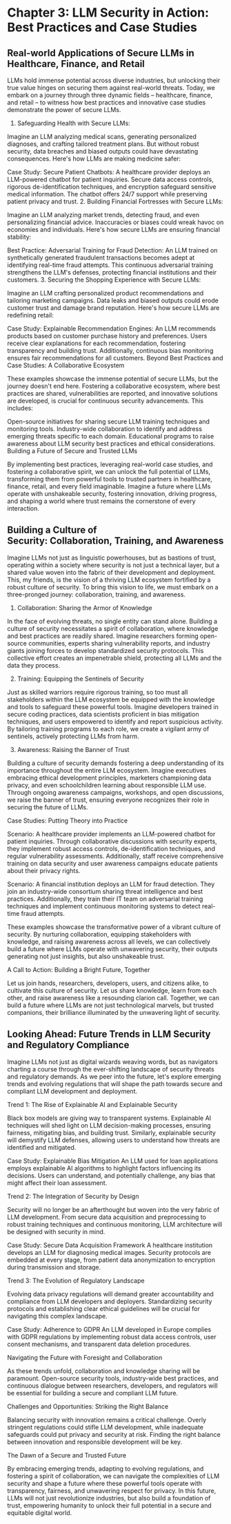 # Chapter 3: LLM Security in Action: Best Practices and Case Studies

## Real-world Applications of Secure LLMs in Healthcare, Finance, and Retail
LLMs hold immense potential across diverse industries, but unlocking their true value hinges on securing them against real-world threats. Today, we embark on a journey through three dynamic fields – healthcare, finance, and retail – to witness how best practices and innovative case studies demonstrate the power of secure LLMs.

1. Safeguarding Health with Secure LLMs:

Imagine an LLM analyzing medical scans, generating personalized diagnoses, and crafting tailored treatment plans. But without robust security, data breaches and biased outputs could have devastating consequences. Here's how LLMs are making medicine safer:

Case Study: Secure Patient Chatbots: A healthcare provider deploys an LLM-powered chatbot for patient inquiries. Secure data access controls, rigorous de-identification techniques, and encryption safeguard sensitive medical information. The chatbot offers 24/7 support while preserving patient privacy and trust.
2. Building Financial Fortresses with Secure LLMs:

Imagine an LLM analyzing market trends, detecting fraud, and even personalizing financial advice. Inaccuracies or biases could wreak havoc on economies and individuals. Here's how secure LLMs are ensuring financial stability:

Best Practice: Adversarial Training for Fraud Detection: An LLM trained on synthetically generated fraudulent transactions becomes adept at identifying real-time fraud attempts. This continuous adversarial training strengthens the LLM's defenses, protecting financial institutions and their customers.
3. Securing the Shopping Experience with Secure LLMs:

Imagine an LLM crafting personalized product recommendations and tailoring marketing campaigns. Data leaks and biased outputs could erode customer trust and damage brand reputation. Here's how secure LLMs are redefining retail:

Case Study: Explainable Recommendation Engines: An LLM recommends products based on customer purchase history and preferences. Users receive clear explanations for each recommendation, fostering transparency and building trust. Additionally, continuous bias monitoring ensures fair recommendations for all customers.
Beyond Best Practices and Case Studies: A Collaborative Ecosystem

These examples showcase the immense potential of secure LLMs, but the journey doesn't end here. Fostering a collaborative ecosystem, where best practices are shared, vulnerabilities are reported, and innovative solutions are developed, is crucial for continuous security advancements. This includes:

Open-source initiatives for sharing secure LLM training techniques and monitoring tools.
Industry-wide collaboration to identify and address emerging threats specific to each domain.
Educational programs to raise awareness about LLM security best practices and ethical considerations.
Building a Future of Secure and Trusted LLMs

By implementing best practices, leveraging real-world case studies, and fostering a collaborative spirit, we can unlock the full potential of LLMs, transforming them from powerful tools to trusted partners in healthcare, finance, retail, and every field imaginable. Imagine a future where LLMs operate with unshakeable security, fostering innovation, driving progress, and shaping a world where trust remains the cornerstone of every interaction.


## Building a Culture of Security: Collaboration, Training, and Awareness

Imagine LLMs not just as linguistic powerhouses, but as bastions of trust, operating within a society where security is not just a technical layer, but a shared value woven into the fabric of their development and deployment. This, my friends, is the vision of a thriving LLM ecosystem fortified by a robust culture of security. To bring this vision to life, we must embark on a three-pronged journey: collaboration, training, and awareness.

1. Collaboration: Sharing the Armor of Knowledge

In the face of evolving threats, no single entity can stand alone. Building a culture of security necessitates a spirit of collaboration, where knowledge and best practices are readily shared. Imagine researchers forming open-source communities, experts sharing vulnerability reports, and industry giants joining forces to develop standardized security protocols. This collective effort creates an impenetrable shield, protecting all LLMs and the data they process.

2. Training: Equipping the Sentinels of Security

Just as skilled warriors require rigorous training, so too must all stakeholders within the LLM ecosystem be equipped with the knowledge and tools to safeguard these powerful tools. Imagine developers trained in secure coding practices, data scientists proficient in bias mitigation techniques, and users empowered to identify and report suspicious activity. By tailoring training programs to each role, we create a vigilant army of sentinels, actively protecting LLMs from harm.

3. Awareness: Raising the Banner of Trust

Building a culture of security demands fostering a deep understanding of its importance throughout the entire LLM ecosystem. Imagine executives embracing ethical development principles, marketers championing data privacy, and even schoolchildren learning about responsible LLM use. Through ongoing awareness campaigns, workshops, and open discussions, we raise the banner of trust, ensuring everyone recognizes their role in securing the future of LLMs.

Case Studies: Putting Theory into Practice

Scenario: A healthcare provider implements an LLM-powered chatbot for patient inquiries. Through collaborative discussions with security experts, they implement robust access controls, de-identification techniques, and regular vulnerability assessments. Additionally, staff receive comprehensive training on data security and user awareness campaigns educate patients about their privacy rights.

Scenario: A financial institution deploys an LLM for fraud detection. They join an industry-wide consortium sharing threat intelligence and best practices. Additionally, they train their IT team on adversarial training techniques and implement continuous monitoring systems to detect real-time fraud attempts.

These examples showcase the transformative power of a vibrant culture of security. By nurturing collaboration, equipping stakeholders with knowledge, and raising awareness across all levels, we can collectively build a future where LLMs operate with unwavering security, their outputs generating not just insights, but also unshakeable trust.

A Call to Action: Building a Bright Future, Together

Let us join hands, researchers, developers, users, and citizens alike, to cultivate this culture of security. Let us share knowledge, learn from each other, and raise awareness like a resounding clarion call. Together, we can build a future where LLMs are not just technological marvels, but trusted companions, their brilliance illuminated by the unwavering light of security.


## Looking Ahead: Future Trends in LLM Security and Regulatory Compliance
Imagine LLMs not just as digital wizards weaving words, but as navigators charting a course through the ever-shifting landscape of security threats and regulatory demands. As we peer into the future, let's explore emerging trends and evolving regulations that will shape the path towards secure and compliant LLM development and deployment.

Trend 1: The Rise of Explainable AI and Explainable Security

Black box models are giving way to transparent systems. Explainable AI techniques will shed light on LLM decision-making processes, ensuring fairness, mitigating bias, and building trust. Similarly, explainable security will demystify LLM defenses, allowing users to understand how threats are identified and mitigated.

Case Study: Explainable Bias Mitigation An LLM used for loan applications employs explainable AI algorithms to highlight factors influencing its decisions. Users can understand, and potentially challenge, any bias that might affect their loan assessment.

Trend 2: The Integration of Security by Design

Security will no longer be an afterthought but woven into the very fabric of LLM development. From secure data acquisition and preprocessing to robust training techniques and continuous monitoring, LLM architecture will be designed with security in mind.

Case Study: Secure Data Acquisition Framework A healthcare institution develops an LLM for diagnosing medical images. Security protocols are embedded at every stage, from patient data anonymization to encryption during transmission and storage.

Trend 3: The Evolution of Regulatory Landscape

Evolving data privacy regulations will demand greater accountability and compliance from LLM developers and deployers. Standardizing security protocols and establishing clear ethical guidelines will be crucial for navigating this complex landscape.

Case Study: Adherence to GDPR An LLM developed in Europe complies with GDPR regulations by implementing robust data access controls, user consent mechanisms, and transparent data deletion procedures.

Navigating the Future with Foresight and Collaboration

As these trends unfold, collaboration and knowledge sharing will be paramount. Open-source security tools, industry-wide best practices, and continuous dialogue between researchers, developers, and regulators will be essential for building a secure and compliant LLM future.

Challenges and Opportunities: Striking the Right Balance

Balancing security with innovation remains a critical challenge. Overly stringent regulations could stifle LLM development, while inadequate safeguards could put privacy and security at risk. Finding the right balance between innovation and responsible development will be key.

The Dawn of a Secure and Trusted Future

By embracing emerging trends, adapting to evolving regulations, and fostering a spirit of collaboration, we can navigate the complexities of LLM security and shape a future where these powerful tools operate with transparency, fairness, and unwavering respect for privacy. In this future, LLMs will not just revolutionize industries, but also build a foundation of trust, empowering humanity to unlock their full potential in a secure and equitable digital world.

